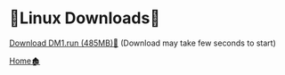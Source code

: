 <h1>🔨Linux Downloads🔨</h1>

[Download DM1.run (485MB)📁](https://github.com/thusvill/dm-builds/raw/main/linux/DM1.run)
(Download may take few seconds to start)

[Home🏚️](https://github.com/thusvill/dm-builds)
